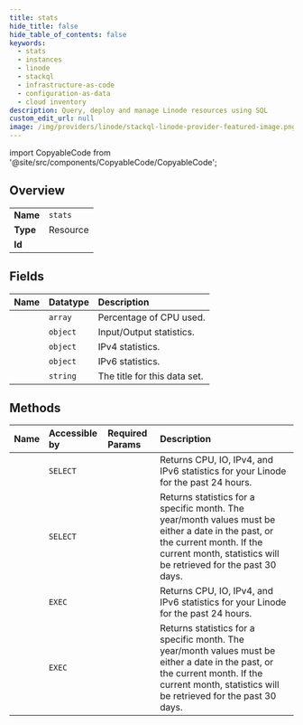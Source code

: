 ```yaml
---
title: stats
hide_title: false
hide_table_of_contents: false
keywords:
  - stats
  - instances
  - linode    
  - stackql
  - infrastructure-as-code
  - configuration-as-data
  - cloud inventory
description: Query, deploy and manage Linode resources using SQL
custom_edit_url: null
image: /img/providers/linode/stackql-linode-provider-featured-image.png
---
```


import CopyableCode from '@site/src/components/CopyableCode/CopyableCode';




## Overview
<table><tbody>
<tr><td><b>Name</b></td><td><code>stats</code></td></tr>
<tr><td><b>Type</b></td><td>Resource</td></tr>
<tr><td><b>Id</b></td><td><CopyableCode code="linode.instances.stats" /></td></tr>
</tbody></table>

## Fields
| Name | Datatype | Description |
|:-----|:---------|:------------|
| <CopyableCode code="cpu" /> | `array` | Percentage of CPU used.<br /> |
| <CopyableCode code="io" /> | `object` | Input/Output statistics. |
| <CopyableCode code="netv4" /> | `object` | IPv4 statistics. |
| <CopyableCode code="netv6" /> | `object` | IPv6 statistics. |
| <CopyableCode code="title" /> | `string` | The title for this data set. |
## Methods
| Name | Accessible by | Required Params | Description |
|:-----|:--------------|:----------------|:------------|
| <CopyableCode code="getLinodeStats" /> | `SELECT` | <CopyableCode code="linodeId" /> | Returns CPU, IO, IPv4, and IPv6 statistics for your Linode for the past 24 hours.<br /> |
| <CopyableCode code="getLinodeStatsByYearMonth" /> | `SELECT` | <CopyableCode code="linodeId, month, year" /> | Returns statistics for a specific month. The year/month values must be either a date in the past, or the current month. If the current month, statistics will be retrieved for the past 30 days.<br /> |
| <CopyableCode code="_getLinodeStats" /> | `EXEC` | <CopyableCode code="linodeId" /> | Returns CPU, IO, IPv4, and IPv6 statistics for your Linode for the past 24 hours.<br /> |
| <CopyableCode code="_getLinodeStatsByYearMonth" /> | `EXEC` | <CopyableCode code="linodeId, month, year" /> | Returns statistics for a specific month. The year/month values must be either a date in the past, or the current month. If the current month, statistics will be retrieved for the past 30 days.<br /> |
